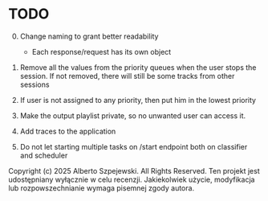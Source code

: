 # TODO
0. Change naming to grant better readability
    * Each response/request has its own object

1. Remove all the values from the priority queues when the user stops the 
session. If not removed, there will still be some tracks from other sessions

2. If user is not assigned to any priority, then put him in the lowest priority

3. Make the output playlist private, so no unwanted user can access it.

4. Add traces to the application
5. Do not let starting multiple tasks on /start endpoint both on classifier and scheduler



Copyright (c) 2025 Alberto Szpejewski. All Rights Reserved.
Ten projekt jest udostępniany wyłącznie w celu recenzji. Jakiekolwiek użycie, modyfikacja lub rozpowszechnianie wymaga pisemnej zgody autora.
